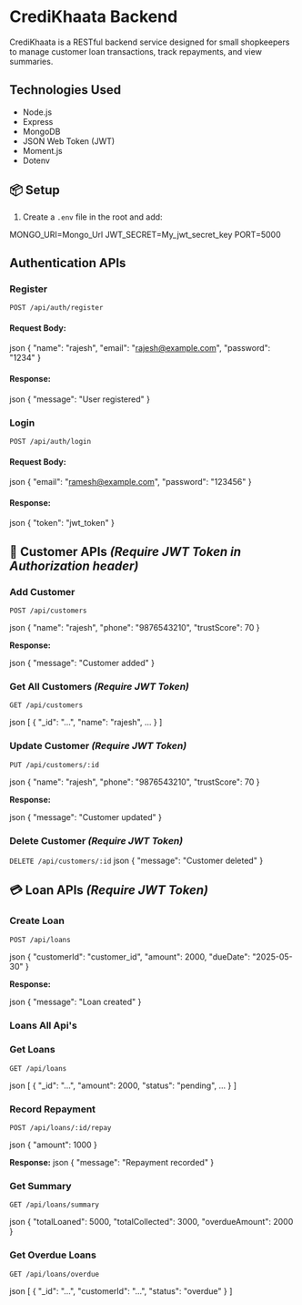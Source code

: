 # CrediKhaata Backend

CrediKhaata is a RESTful backend service designed for small shopkeepers to manage customer loan transactions, track repayments, and view summaries.

## Technologies Used

* Node.js
* Express
* MongoDB
* JSON Web Token (JWT)
* Moment.js
* Dotenv

## 📦 Setup

1. Create a `.env` file in the root and add:

MONGO_URI=Mongo_Url
JWT_SECRET=My_jwt_secret_key
PORT=5000


## Authentication APIs

### Register

`POST /api/auth/register`

#### Request Body:

json
{
  "name": "rajesh",
  "email": "rajesh@example.com",
  "password": "1234"
}


#### Response:

json
{ "message": "User registered" }


### Login

`POST /api/auth/login`

#### Request Body:

json
{
  "email": "ramesh@example.com",
  "password": "123456"
}


#### Response:

json
{ "token": "jwt_token" }


## 👤 Customer APIs *(Require JWT Token in Authorization header)*

### Add Customer 

`POST /api/customers`

json
{
  "name": "rajesh",
  "phone": "9876543210",
  "trustScore": 70
}


**Response:**

json
{ "message": "Customer added" }


### Get All Customers *(Require JWT Token)*

`GET /api/customers`

json
[
  { "_id": "...", "name": "rajesh", ... }
]


### Update Customer *(Require JWT Token)*

`PUT /api/customers/:id`

json
{
  "name": "rajesh",
  "phone": "9876543210",
  "trustScore": 70
}


**Response:** 

json
{ "message": "Customer updated" }

### Delete Customer *(Require JWT Token)*

`DELETE /api/customers/:id`
json
{ "message": "Customer deleted" }


## 💳 Loan APIs *(Require JWT Token)*

### Create Loan

`POST /api/loans`

json
{
  "customerId": "customer_id",
  "amount": 2000,
  "dueDate": "2025-05-30"
}


**Response:**

json
{ "message": "Loan created" }




### Loans All Api's

### Get Loans

`GET /api/loans`

json
[
  { "_id": "...", "amount": 2000, "status": "pending", ... }
]


### Record Repayment

`POST /api/loans/:id/repay`

json
{
  "amount": 1000
}

**Response:**
json
{ "message": "Repayment recorded" }



### Get Summary

`GET /api/loans/summary`

json
{
  "totalLoaned": 5000,
  "totalCollected": 3000,
  "overdueAmount": 2000
}

### Get Overdue Loans

`GET /api/loans/overdue`


json
[
  { "_id": "...", "customerId": "...", "status": "overdue" }
]






